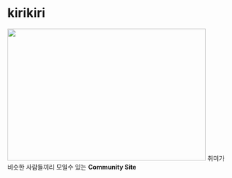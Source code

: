 # kirikiri
<img src="C:\Users\이호준\Desktop\final-project\mainKiri.png" width="450px" height="300px"></img>
취미가 비슷한 사람들끼리 모일수 있는 __Community Site__
